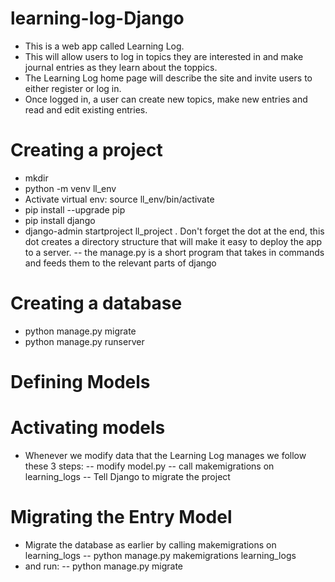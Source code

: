 # learning-log-Django
- This is a web app called Learning Log.
- This will allow users to log in topics they are interested in and make journal  entries as they learn about the toppics.
- The Learning Log home page will describe the site and invite users to either
  register or log in.
- Once logged in, a user can create new topics, make new entries and read and
  edit existing entries.

# Creating a project
- mkdir <name of directory>
- python -m venv ll_env
- Activate virtual env: source ll_env/bin/activate
- pip install --upgrade pip
- pip install django
- django-admin startproject ll_project . Don't forget the dot at the end, this dot creates a    directory structure that will make it easy to deploy the app to a server.
-- the manage.py is a short program that takes in commands and feeds them to the relevant       parts of django

# Creating a database
- python manage.py migrate
- python manage.py runserver

# Defining Models
# Activating models
- Whenever we modify data that the Learning Log manages we follow these 3 steps:
    -- modify model.py
    -- call makemigrations on learning_logs
    -- Tell Django to migrate the project
# Migrating the Entry Model
- Migrate the database as earlier by calling makemigrations on learning_logs
    -- python manage.py makemigrations learning_logs
- and run:
    -- python manage.py migrate

